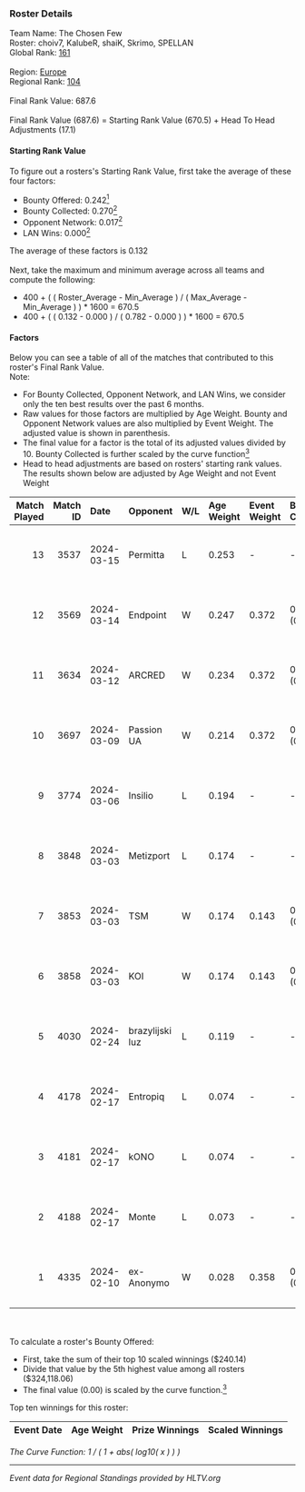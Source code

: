 ### Roster Details<br />
Team Name: The Chosen Few<br />
Roster: choiv7, KalubeR, shaiK, Skrimo, SPELLAN<br />
Global Rank: [161](../standings_global.md)<br />
<br />
Region: [Europe]( ../standings_europe.md)<br />
Regional Rank: [104]( ../standings_europe.md)<br />
<br />
Final Rank Value:  687.6<br />
<br />
Final Rank Value (687.6) = Starting Rank Value (670.5) + Head To Head Adjustments (17.1)<br />

#### Starting Rank Value<br />
To figure out a rosters's Starting Rank Value, first take the average of these four factors:<br />
- Bounty Offered: 0.242[<sup>1</sup>](#table2)
- Bounty Collected: 0.270[<sup>2</sup>](#table1)
- Opponent Network: 0.017[<sup>2</sup>](#table1)
- LAN Wins: 0.000[<sup>2</sup>](#table1)

The average of these factors is 0.132<br />
<br />
Next, take the maximum and minimum average across all teams and compute the following:<br />
- 400 + ( ( Roster_Average - Min_Average ) / ( Max_Average - Min_Average ) ) * 1600 = 670.5
- 400 + ( ( 0.132 - 0.000 ) / ( 0.782 - 0.000 ) ) * 1600 = 670.5


#### Factors<br />
Below you can see a table of all of the matches that contributed to this roster's Final Rank Value.<br />
Note:<br />

- For Bounty Collected, Opponent Network, and LAN Wins, we consider only the ten best results over the past 6 months.
- Raw values for those factors are multiplied by Age Weight. Bounty and Opponent Network values are also multiplied by Event Weight. The adjusted value is shown in parenthesis.
- The final value for a factor is the total of its adjusted values divided by 10. Bounty Collected is further scaled by the curve function[<sup>3</sup>](#curveFunction)
- Head to head adjustments are based on rosters' starting rank values. The results shown below are adjusted by Age Weight and not Event Weight
<span id="table1"></span><br />


| Match Played | Match ID | Date       | Opponent        | W/L | Age Weight | Event Weight | Bounty Collected | Opponent Network | LAN Wins  | H2H Adj. | Roster                                  |
| -: | -: | :- | :- | :- | :- | :- | :- | :- | :- | -: | :- |
|           13 |     3537 | 2024-03-15 | Permitta        | L   | 0.253      | -            | -                | -                | -         |    -1.41 | choiv7, KalubeR, shaiK, Skrimo, SPELLAN |
|           12 |     3569 | 2024-03-14 | Endpoint        | W   | 0.247      | 0.372        | 0.012 (0.001)    | 0.522 (0.048)    | 0 (0.000) |     5.89 | choiv7, KalubeR, shaiK, Skrimo, SPELLAN |
|           11 |     3634 | 2024-03-12 | ARCRED          | W   | 0.234      | 0.372        | 0.041 (0.004)    | 0.344 (0.030)    | 0 (0.000) |     5.43 | choiv7, KalubeR, shaiK, Skrimo, SPELLAN |
|           10 |     3697 | 2024-03-09 | Passion UA      | W   | 0.214      | 0.372        | 0.172 (0.014)    | 1.000 (0.079)    | 0 (0.000) |     6.11 | choiv7, KalubeR, shaiK, Skrimo, SPELLAN |
|            9 |     3774 | 2024-03-06 | Insilio         | L   | 0.194      | -            | -                | -                | -         |    -1.38 | choiv7, KalubeR, shaiK, Skrimo, SPELLAN |
|            8 |     3848 | 2024-03-03 | Metizport       | L   | 0.174      | -            | -                | -                | -         |    -1.57 | choiv7, KalubeR, shaiK, Skrimo, SPELLAN |
|            7 |     3853 | 2024-03-03 | TSM             | W   | 0.174      | 0.143        | 0.005 (0.000)    | 0.047 (0.001)    | 0 (0.000) |     2.75 | choiv7, KalubeR, shaiK, Skrimo, SPELLAN |
|            6 |     3858 | 2024-03-03 | KOI             | W   | 0.174      | 0.143        | 0.058 (0.001)    | 0.375 (0.009)    | 0 (0.000) |     5.00 | choiv7, KalubeR, shaiK, Skrimo, SPELLAN |
|            5 |     4030 | 2024-02-24 | brazylijski luz | L   | 0.119      | -            | -                | -                | -         |    -1.23 | choiv7, KalubeR, shaiK, Skrimo, SPELLAN |
|            4 |     4178 | 2024-02-17 | Entropiq        | L   | 0.074      | -            | -                | -                | -         |    -1.56 | choiv7, KalubeR, shaiK, Skrimo, SPELLAN |
|            3 |     4181 | 2024-02-17 | kONO            | L   | 0.074      | -            | -                | -                | -         |    -0.74 | choiv7, KalubeR, shaiK, Skrimo, SPELLAN |
|            2 |     4188 | 2024-02-17 | Monte           | L   | 0.073      | -            | -                | -                | -         |    -0.33 | choiv7, KalubeR, shaiK, Skrimo, SPELLAN |
|            1 |     4335 | 2024-02-10 | ex-Anonymo      | W   | 0.028      | 0.358        | 0.000 (0.000)    | 0.000 (0.000)    | 0 (0.000) |     0.16 | choiv7, KalubeR, shaiK, Skrimo, SPELLAN |

<br />
<span id="table2"></span><br />
To calculate a roster's Bounty Offered:<br />

- First, take the sum of their top 10 scaled winnings ($240.14)
- Divide that value by the 5th highest value among all rosters ($324,118.06)
- The final value (0.00) is scaled by the curve function.[<sup>3</sup>](#curveFunction)

Top ten winnings for this roster:<br />

| Event Date | Age Weight | Prize Winnings | Scaled Winnings |
| :- | -: | :- | :- |


<span id="curveFunction"></span>_The Curve Function: 1 / ( 1 + abs( log10( x ) ) )_<br />

---
_Event data for Regional Standings provided by HLTV.org_<br />
